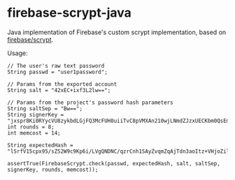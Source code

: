 # firebase-scrypt-java
Java implementation of Firebase's custom scrypt implementation, based on [firebase/scrypt](https://github.com/firebase/scrypt).

Usage:

```
// The user's raw text password
String passwd = "user1password";

// Params from the exported account
String salt = "42xEC+ixf3L2lw==";

// Params from the project's password hash parameters
String saltSep = "Bw==";
String signerKey = "jxspr8Ki0RYycVU8zykbdLGjFQ3McFUH0uiiTvC8pVMXAn210wjLNmdZJzxUECKbm0QsEmYUSDzZvpjeJ9WmXA==";
int rounds = 8;
int memcost = 14;

String expectedHash = "lSrfV15cpx95/sZS2W9c9Kp6i/LVgQNDNC/qzrCnh1SAyZvqmZqAjTdn3aoItz+VHjoZilo78198JAdRuid5lQ==";

assertTrue(FirebaseScrypt.check(passwd, expectedHash, salt, saltSep, signerKey, rounds, memcost));
```
